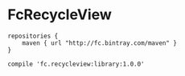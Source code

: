 # FcRecycleView

```
repositories {
    maven { url "http://fc.bintray.com/maven" }
}

compile 'fc.recycleview:library:1.0.0'
```


